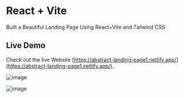 # React + Vite

Built a Beautiful Landing Page Using React+Vite and Tailwind CSS

## Live Demo

Check out the live Website [https://abstract-landing-page1.netlify.app/](https://abstract-landing-page1.netlify.app/).

![image](https://github.com/Arshad-Khan-12/Abstract/assets/121614052/cb457a50-312a-4da3-bf83-d309b89ccd4b)

![image](https://github.com/Arshad-Khan-12/Abstract/assets/121614052/60e695ca-84f6-4cb8-a696-c8edf39ba668)
